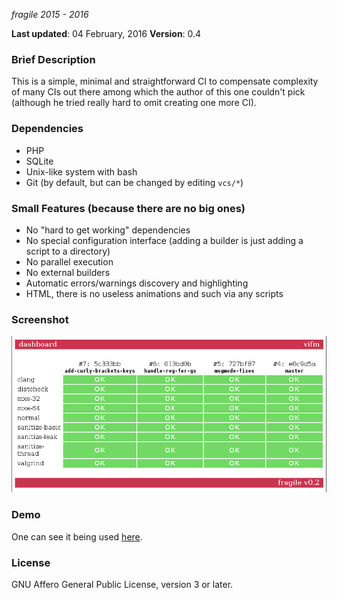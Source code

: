 _fragile_
_2015 - 2016_

**Last updated**: 04 February, 2016
**Version**: 0.4

### Brief Description ###

This is a simple, minimal and straightforward CI to compensate complexity of
many CIs out there among which the author of this one couldn't pick (although he
tried really hard to omit creating one more CI).

### Dependencies ###

* PHP
* SQLite
* Unix-like system with bash
* Git (by default, but can be changed by editing `vcs/*`)

### Small Features (because there are no big ones) ###

* No "hard to get working" dependencies
* No special configuration interface (adding a builder is just adding a script
  to a directory)
* No parallel execution
* No external builders
* Automatic errors/warnings discovery and highlighting
* HTML, there is no useless animations and such via any scripts

### Screenshot ###

![Dashboard](other/fragile.png)

### Demo ###

One can see it being used [here](http://ci.vifm.info/).

### License ###

GNU Affero General Public License, version 3 or later.
